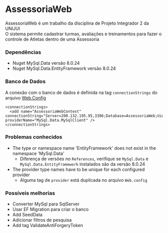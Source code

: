 # AssessoriaWeb
AssessoriaWeb é um trabalho da disciplina de Projeto Integrador 2 da UNIJUI <br/>
O sistema permite cadastrar turmas, avaliações e treinamentos para fazer o controle de Atletas dentro de uma Assessoria
### Dependências
* Nuget MySql.Data versão 8.0.24
* Nuget MySql.Data.EntityFramework versão 8.0.24
### Banco de Dados
A conexão com o banco de dados é definida na tag `connectionStrings` do arquivo [Web.Config](Web.config)
```
<connectionStrings>
  <add name="AssessoriaWebContext" connectionString="Server=200.132.195.95,3306;Database=AssessoriaWeb;Uid=assessoria;Pwd=jEr54gati$s)As;" providerName="MySql.Data.MySqlClient" />
</connectionStrings>
```
### Problemas conhecidos
* The type or namespace name 'EntityFramework' does not exist in the namespace 'MySql.Data'
  * Diferença de versões no `References`, verifique se `MySql.Data` e `MySql.Data.EntityFramework` instalados são da versão 8.0.24
* The provider type names have to be unique for each configured provider
  * Alguma tag de `provider` está duplicada no arquivo `Web.config`

### Possíveis melhorias
* Converter MySql para SqlServer
* Usar EF Migration para criar o banco
* Add SeedData
* Adicionar filtros de pesquisa
* Add tag ValidateAntiForgeryToken
